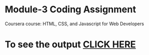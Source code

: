 

# Module-3 Coding Assignment

Coursera course: HTML, CSS, and Javascript for Web Developers

# To see the output [CLICK HERE](https://ademift.github.io/modul3-solution/)

